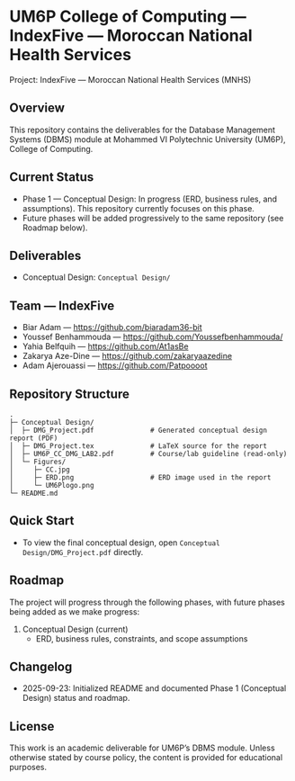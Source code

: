 UM6P College of Computing — IndexFive — Moroccan National Health Services
===============================================================

Project: IndexFive — Moroccan National Health Services (MNHS)


Overview
--------
This repository contains the deliverables for the Database Management Systems (DBMS) module at Mohammed VI Polytechnic University (UM6P), College of Computing. 

Current Status
--------------
- Phase 1 — Conceptual Design: In progress (ERD, business rules, and assumptions). This repository currently focuses on this phase.
- Future phases will be added progressively to the same repository (see Roadmap below).

Deliverables
------------
- Conceptual Design: `Conceptual Design/`

Team — IndexFive
-----------------
- Biar Adam — https://github.com/biaradam36-bit
- Youssef Benhammouda — https://github.com/Youssefbenhammouda/
- Yahia Belfquih — https://github.com/At1asBe
- Zakarya Aze-Dine — https://github.com/zakaryaazedine
- Adam Ajerouassi — https://github.com/Patpoooot

Repository Structure
--------------------
```
.
├─ Conceptual Design/
│  ├─ DMG_Project.pdf              # Generated conceptual design report (PDF)
│  ├─ DMG_Project.tex              # LaTeX source for the report
│  ├─ UM6P_CC_DMG_LAB2.pdf         # Course/lab guideline (read-only)
│  └─ Figures/
│     ├─ CC.jpg
│     ├─ ERD.png                   # ERD image used in the report
│     └─ UM6Plogo.png
└─ README.md
```

Quick Start
-----------
- To view the final conceptual design, open `Conceptual Design/DMG_Project.pdf` directly.


Roadmap
-------
The project will progress through the following phases, with future phases being added as we make progress:

1) Conceptual Design (current)
    - ERD, business rules, constraints, and scope assumptions



Changelog
---------
- 2025-09-23: Initialized README and documented Phase 1 (Conceptual Design) status and roadmap.

License
-------
This work is an academic deliverable for UM6P’s DBMS module. Unless otherwise stated by course policy, the content is provided for educational purposes.
